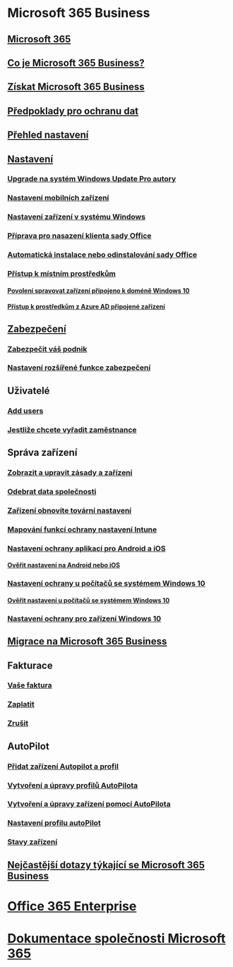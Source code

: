 # Microsoft 365 Business
## [Microsoft 365](index.md)
## [Co je Microsoft 365 Business?](microsoft-365-business-overview.md)
## [Získat Microsoft 365 Business](sign-up.md)
## [Předpoklady pro ochranu dat](pre-requisites-for-data-protection.md)
## [Přehled nastavení](set-up-overview.md)
## [Nastavení](set-up.md)
### [Upgrade na systém Windows Update Pro autory](upgrade-to-windows-pro-creators-update.md)
### [Nastavení mobilních zařízení](set-up-mobile-devices.md)
### [Nastavení zařízení v systému Windows](set-up-windows-devices.md)
### [Příprava pro nasazení klienta sady Office](prepare-for-office-client-deployment.md)
### [Automatická instalace nebo odinstalování sady Office](auto-install-or-uninstall-office.md)
### [Přístup k místním prostředkům]()
#### [Povolení spravovat zařízení připojeno k doméně Windows 10](manage-windows-devices.md)
#### [Přístup k prostředkům z Azure AD připojené zařízení](access-resources.md)
## [Zabezpečení](security-features.md)
### [Zabezpečit váš podnik](/Office365/Admin/security-and-compliance/secure-your-business-data?toc=/microsoft-365/business/toc.json&bc=/microsoft-365/business/breadcrumb/toc.json)
### [Nastavení rozšířené funkce zabezpečení](set-up-advanced-security.md)
## Uživatelé
### [Add users](add-users-m365b.md)
### [Jestliže chcete vyřadit zaměstnance](/Office365/Admin/add-users/remove-former-employee?toc=/microsoft-365/business/toc.json&bc=/microsoft-365/business/breadcrumb/toc.json)
## Správa zařízení
### [Zobrazit a upravit zásady a zařízení](view-policies-and-devices.md)
### [Odebrat data společnosti](remove-company-data.md)
### [Zařízení obnovíte tovární nastavení](reset-devices-to-factory-settings.md)
### [Mapování funkcí ochrany nastavení Intune](map-protection-features-to-intune-settings.md)
### [Nastavení ochrany aplikací pro Android a iOS](app-protection-settings-for-android-and-ios.md)
#### [Ověřit nastavení na Android nebo iOS](validate-settings-on-android-or-ios.md)
### [Nastavení ochrany u počítačů se systémem Windows 10](protection-settings-for-windows-10-pcs.md)
#### [Ověřit nastavení u počítačů se systémem Windows 10](validate-settings-on-windows-10-pcs.md)
### [Nastavení ochrany pro zařízení Windows 10](protection-settings-for-windows-10-devices.md)
## [Migrace na Microsoft 365 Business](migrate-to-microsoft-365-business.md)
## Fakturace
### [Vaše faktura](/Office365/Admin/subscriptions-and-billing/view-your-bill-or-invoice?toc=/microsoft-365/business/toc.json&bc=/microsoft-365/business/breadcrumb/toc.json)
### [Zaplatit](/Office365/Admin/subscriptions-and-billing/pay-for-your-subscription?toc=/microsoft-365/business/toc.json&bc=/microsoft-365/business/breadcrumb/toc.json)
### [Zrušit](/Office365/Admin/subscriptions-and-billing/cancel-your-subscription?toc=/microsoft-365/business/toc.json&bc=/microsoft-365/business/breadcrumb/toc.json)
## AutoPilot
### [Přidat zařízení Autopilot a profil](add-autopilot-devices-and-profile.md)
### [Vytvoření a úpravy profilů AutoPilota](create-and-edit-autopilot-profiles.md)
### [Vytvoření a úpravy zařízení pomocí AutoPilota](create-and-edit-autopilot-devices.md)
### [Nastavení profilu autoPilot](autopilot-profile-settings.md)
### [Stavy zařízení](device-states.md)
## [Nejčastější dotazy týkající se Microsoft 365 Business](support/microsoft-365-business-faqs.md)
# [Office 365 Enterprise](https://docs.microsoft.com/office365/enterprise)
# [Dokumentace společnosti Microsoft 365](https://docs.microsoft.com/microsoft-365)